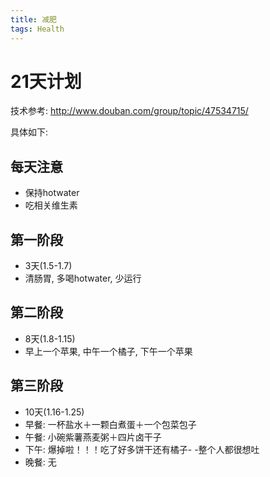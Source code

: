 ```yaml
---
title: 减肥
tags: Health
---
```


# 21天计划

技术参考: http://www.douban.com/group/topic/47534715/

具体如下:

## 每天注意
- 保持hotwater
- 吃相关维生素

## 第一阶段

- 3天(1.5-1.7)
- 清肠胃, 多喝hotwater, 少运行

## 第二阶段

- 8天(1.8-1.15)
- 早上一个苹果, 中午一个橘子, 下午一个苹果

## 第三阶段

- 10天(1.16-1.25)
- 早餐: 一杯盐水＋一颗白煮蛋＋一个包菜包子 
- 午餐: 小碗紫薯燕麦粥＋四片卤干子 
- 下午: 爆掉啦！！！吃了好多饼干还有橘子- -整个人都很想吐 
- 晚餐: 无

